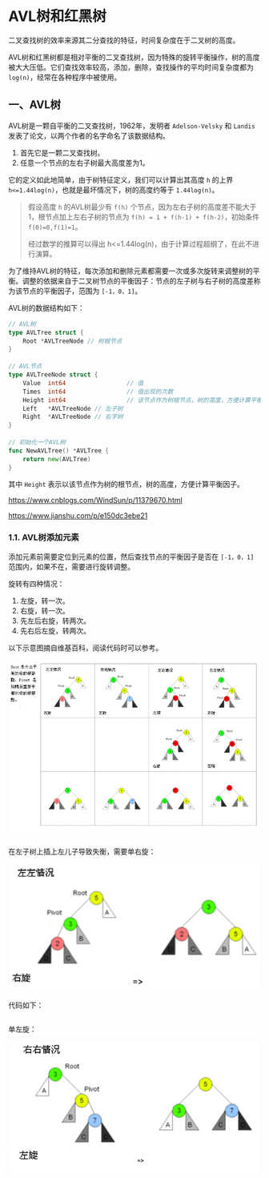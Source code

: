 # AVL树和红黑树

二叉查找树的效率来源其二分查找的特征，时间复杂度在于二叉树的高度。

AVL树和红黑树都是相对平衡的二叉查找树，因为特殊的旋转平衡操作，树的高度被大大压低。它们查找效率较高，添加，删除，查找操作的平均时间复杂度都为 `log(n)`，经常在各种程序中被使用。

## 一、AVL树

AVL树是一颗自平衡的二叉查找树，1962年，发明者 `Adelson-Velsky` 和 `Landis` 发表了论文，以两个作者的名字命名了该数据结构。

1. 首先它是一颗二叉查找树。
2. 任意一个节点的左右子树最大高度差为1。

它的定义如此地简单，由于树特征定义，我们可以计算出其高度 `h` 的上界 `h<=1.44log(n)`，也就是最坏情况下，树的高度约等于 `1.44log(n)`。

>假设高度 `h` 的AVL树最少有 `f(h)` 个节点，因为左右子树的高度差不能大于1，根节点加上左右子树的节点为 `f(h) = 1 + f(h-1) + f(h-2)`，初始条件 `f(0)=0,f(1)=1`。
>
>经过数学的推算可以得出 h<=1.44log(n)，由于计算过程超纲了，在此不进行演算。

为了维持AVL树的特征，每次添加和删除元素都需要一次或多次旋转来调整树的平衡。调整的依据来自于二叉树节点的平衡因子：节点的左子树与右子树的高度差称为该节点的平衡因子，范围为 `[-1，0，1]`。

AVL树的数据结构如下：

```go
// AVL树
type AVLTree struct {
	Root *AVLTreeNode // 树根节点
}

// AVL节点
type AVLTreeNode struct {
	Value  int64                 // 值
	Times  int64                 // 值出现的次数
	Height int64                 // 该节点作为树根节点，树的高度，方便计算平衡因子
	Left   *AVLTreeNode // 左子树
	Right  *AVLTreeNode // 右字树
}

// 初始化一个AVL树
func NewAVLTree() *AVLTree {
	return new(AVLTree)
}
```

其中 `Height` 表示以该节点作为树的根节点，树的高度，方便计算平衡因子。

https://www.cnblogs.com/WindSun/p/11379670.html

https://www.jianshu.com/p/e150dc3ebe21

### 1.1. AVL树添加元素

添加元素前需要定位到元素的位置，然后查找节点的平衡因子是否在 `[-1，0，1]` 范围内，如果不在，需要进行旋转调整。

旋转有四种情况：

1. 左旋，转一次。
2. 右旋，转一次。
3. 先左后右旋，转两次。
4. 先右后左旋，转两次。

以下示意图摘自维基百科，阅读代码时可以参考。

![](../../picture/avl_tree.png)

在左子树上插上左儿子导致失衡，需要单右旋：

![](../../picture/right_avl_tree.png)

代码如下：

```go

```

单左旋：

![](../../picture/left_avl_tree.png)